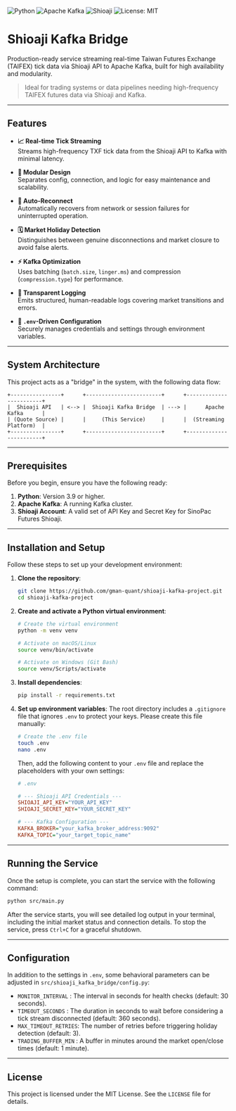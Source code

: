 ![Python](https://img.shields.io/badge/python-3.9%2B-blue) 
![Apache Kafka](https://img.shields.io/badge/Kafka-required-orange) 
![Shioaji](https://img.shields.io/badge/Shioaji-required-orange) 
![License: MIT](https://img.shields.io/badge/License-MIT-green)


# Shioaji Kafka Bridge

Production-ready service streaming real-time Taiwan Futures Exchange (TAIFEX) tick data via Shioaji API to Apache Kafka, built for high availability and modularity.

> Ideal for trading systems or data pipelines needing high-frequency TAIFEX futures data via Shioaji and Kafka.


---

## Features

- **📈 Real-time Tick Streaming**  
  Streams high-frequency TXF tick data from the Shioaji API to Kafka with minimal latency.

- **🧩 Modular Design**  
  Separates config, connection, and logic for easy maintenance and scalability.

- **🔄 Auto-Reconnect**  
  Automatically recovers from network or session failures for uninterrupted operation.

- **🗓️ Market Holiday Detection**  
  Distinguishes between genuine disconnections and market closure to avoid false alerts.

- **⚡️ Kafka Optimization**  
  Uses batching (`batch.size`, `linger.ms`) and compression (`compression.type`) for performance.

- **📝 Transparent Logging**  
  Emits structured, human-readable logs covering market transitions and errors.

- **🔑 `.env`-Driven Configuration**  
  Securely manages credentials and settings through environment variables.

---

## System Architecture

This project acts as a "bridge" in the system, with the following data flow:

```
+----------------+      +------------------------+      +------------------------+
|  Shioaji API   | <--> |  Shioaji Kafka Bridge  | ---> |      Apache Kafka      |
| (Quote Source) |      |     (This Service)     |      |  (Streaming Platform)  |
+----------------+      +------------------------+      +------------------------+
```

---


## Prerequisites

Before you begin, ensure you have the following ready:

1.  **Python**: Version 3.9 or higher.
2.  **Apache Kafka**: A running Kafka cluster.
3.  **Shioaji Account**: A valid set of API Key and Secret Key for SinoPac Futures Shioaji.

---

## Installation and Setup

Follow these steps to set up your development environment:

1.  **Clone the repository**:
    ```bash
    git clone https://github.com/gman-quant/shioaji-kafka-project.git
    cd shioaji-kafka-project
    ```

2.  **Create and activate a Python virtual environment**:
    ```bash
    # Create the virtual environment
    python -m venv venv
    ```
    ```bash
    # Activate on macOS/Linux
    source venv/bin/activate
    ```
    ```bash
    # Activate on Windows (Git Bash)
    source venv/Scripts/activate
    ```

3.  **Install dependencies**:
    ```bash
    pip install -r requirements.txt
    ```

4.  **Set up environment variables**:
    The root directory includes a `.gitignore` file that ignores `.env` to protect your keys. Please create this file manually:

    ```bash
    # Create the .env file
    touch .env
    nano .env
    ```

    Then, add the following content to your `.env` file and replace the placeholders with your own settings:

    ```ini
    # .env

    # --- Shioaji API Credentials ---
    SHIOAJI_API_KEY="YOUR_API_KEY"
    SHIOAJI_SECRET_KEY="YOUR_SECRET_KEY"

    # --- Kafka Configuration ---
    KAFKA_BROKER="your_kafka_broker_address:9092"
    KAFKA_TOPIC="your_target_topic_name"
    ```

---

## Running the Service

Once the setup is complete, you can start the service with the following command:

```bash
python src/main.py
```

After the service starts, you will see detailed log output in your terminal, including the initial market status and connection details. To stop the service, press `Ctrl+C` for a graceful shutdown.

---

## Configuration

In addition to the settings in `.env`, some behavioral parameters can be adjusted in `src/shioaji_kafka_bridge/config.py`:

* `MONITOR_INTERVAL`   : The interval in seconds for health checks (default: 30 seconds).
* `TIMEOUT_SECONDS`    : The duration in seconds to wait before considering a tick stream disconnected (default: 360 seconds).
* `MAX_TIMEOUT_RETRIES`: The number of retries before triggering holiday detection (default: 3).
* `TRADING_BUFFER_MIN` : A buffer in minutes around the market open/close times (default: 1 minute).

---

## License

This project is licensed under the MIT License. See the `LICENSE` file for details.
